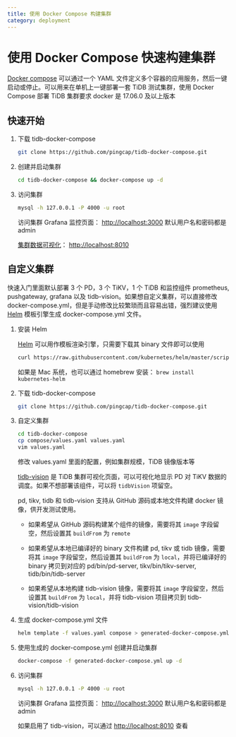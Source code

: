 ```yaml
---
title: 使用 Docker Compose 构建集群
category: deployment
---
```


# 使用 Docker Compose 快速构建集群

[Docker compose](https://docs.docker.com/compose/overview) 可以通过一个 YAML 文件定义多个容器的应用服务，然后一键启动或停止。可以用来在单机上一键部署一套 TiDB 测试集群，使用 Docker Compose 部署 TiDB 集群要求 docker 是 17.06.0 及以上版本

## 快速开始

1. 下载 tidb-docker-compose

    ```bash
    git clone https://github.com/pingcap/tidb-docker-compose.git
    ```

2. 创建并启动集群

    ```bash
    cd tidb-docker-compose && docker-compose up -d
    ```

3. 访问集群

    ```bash
    mysql -h 127.0.0.1 -P 4000 -u root
    ```

    访问集群 Grafana 监控页面： <http://localhost:3000> 默认用户名和密码都是 admin

    [集群数据可视化](https://github.com/tidb-vision)： <http://localhost:8010>

## 自定义集群

快速入门里面默认部署 3 个 PD，3 个 TiKV，1 个 TiDB 和监控组件 prometheus, pushgateway, grafana 以及 tidb-vision。如果想自定义集群，可以直接修改 docker-compose.yml，但是手动修改比较繁琐而且容易出错，强烈建议使用 [Helm](https://helm.sh) 模板引擎生成 docker-compose.yml 文件。

1. 安装 Helm

    [Helm](https://helm.sh) 可以用作模板渲染引擎，只需要下载其 binary 文件即可以使用

    ```bash
    curl https://raw.githubusercontent.com/kubernetes/helm/master/scripts/get | bash
    ```

    如果是 Mac 系统，也可以通过 homebrew 安装： `brew install kubernetes-helm`

2. 下载 tidb-docker-compose

    ```bash
    git clone https://github.com/pingcap/tidb-docker-compose.git
    ```

3. 自定义集群

    ```bash
    cd tidb-docker-compose
    cp compose/values.yaml values.yaml
    vim values.yaml
    ```

    修改 values.yaml 里面的配置，例如集群规模，TiDB 镜像版本等

    [tidb-vision](https://github.com/pingcap/tidb-vision) 是 TiDB 集群可视化页面，可以可视化地显示 PD 对 TiKV 数据的调度。如果不想部署该组件，可以将 `tidbVision` 项留空。

    pd, tikv, tidb 和 tidb-vision 支持从 GitHub 源码或本地文件构建 docker 镜像，供开发测试使用。

    - 如果希望从 GitHub 源码构建某个组件的镜像，需要将其 `image` 字段留空，然后设置其 `buildFrom` 为 `remote`

    - 如果希望从本地已编译好的 binary 文件构建 pd, tikv 或 tidb 镜像，需要将其 `image` 字段留空，然后设置其 `buildFrom` 为 `local`，并将已编译好的 binary 拷贝到对应的 pd/bin/pd-server, tikv/bin/tikv-server, tidb/bin/tidb-server

    - 如果希望从本地构建 tidb-vision 镜像，需要将其 `image` 字段留空，然后设置其 `buildFrom` 为 `local`，并将 tidb-vision 项目拷贝到 tidb-vision/tidb-vision

4. 生成 docker-compose.yml 文件

    ```bash
    helm template -f values.yaml compose > generated-docker-compose.yml
    ```

5. 使用生成的 docker-compose.yml 创建并启动集群

    ```bash
    docker-compose -f generated-docker-compose.yml up -d
    ```

6. 访问集群

    ```bash
    mysql -h 127.0.0.1 -P 4000 -u root
    ```

    访问集群 Grafana 监控页面： <http://localhost:3000> 默认用户名和密码都是 admin

    如果启用了 tidb-vision，可以通过 <http://localhost:8010> 查看
